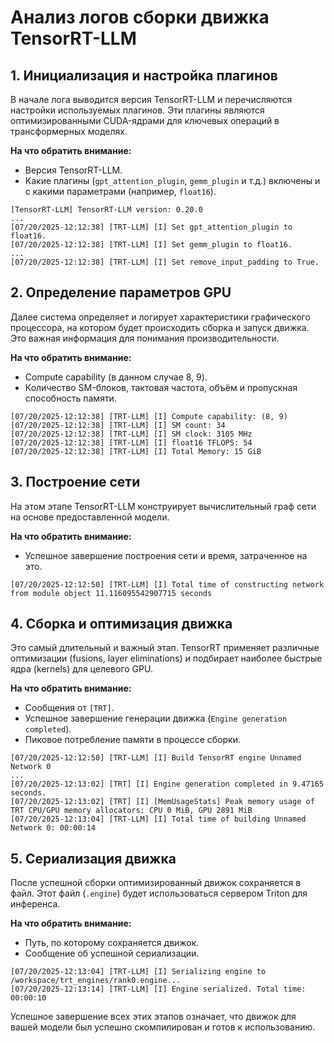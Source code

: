 # Анализ логов сборки движка TensorRT-LLM


## 1. Инициализация и настройка плагинов

В начале лога выводится версия TensorRT-LLM и перечисляются настройки используемых плагинов. Эти плагины являются оптимизированными CUDA-ядрами для ключевых операций в трансформерных моделях.

**На что обратить внимание:**
- Версия TensorRT-LLM.
- Какие плагины (`gpt_attention_plugin`, `gemm_plugin` и т.д.) включены и с какими параметрами (например, `float16`).

```
[TensorRT-LLM] TensorRT-LLM version: 0.20.0
...
[07/20/2025-12:12:38] [TRT-LLM] [I] Set gpt_attention_plugin to float16.
[07/20/2025-12:12:38] [TRT-LLM] [I] Set gemm_plugin to float16.
...
[07/20/2025-12:12:38] [TRT-LLM] [I] Set remove_input_padding to True.
```

## 2. Определение параметров GPU

Далее система определяет и логирует характеристики графического процессора, на котором будет происходить сборка и запуск движка. Это важная информация для понимания производительности.

**На что обратить внимание:**
- Compute capability (в данном случае 8, 9).
- Количество SM-блоков, тактовая частота, объём и пропускная способность памяти.

```
[07/20/2025-12:12:38] [TRT-LLM] [I] Compute capability: (8, 9)
[07/20/2025-12:12:38] [TRT-LLM] [I] SM count: 34
[07/20/2025-12:12:38] [TRT-LLM] [I] SM clock: 3105 MHz
[07/20/2025-12:12:38] [TRT-LLM] [I] float16 TFLOPS: 54
[07/20/2025-12:12:38] [TRT-LLM] [I] Total Memory: 15 GiB
```

## 3. Построение сети

На этом этапе TensorRT-LLM конструирует вычислительный граф сети на основе предоставленной модели.

**На что обратить внимание:**
- Успешное завершение построения сети и время, затраченное на это.

```
[07/20/2025-12:12:50] [TRT-LLM] [I] Total time of constructing network from module object 11.116095542907715 seconds
```

## 4. Сборка и оптимизация движка

Это самый длительный и важный этап. TensorRT применяет различные оптимизации (fusions, layer eliminations) и подбирает наиболее быстрые ядра (kernels) для целевого GPU.

**На что обратить внимание:**
- Сообщения от `[TRT]`.
- Успешное завершение генерации движка (`Engine generation completed`).
- Пиковое потребление памяти в процессе сборки.

```
[07/20/2025-12:12:50] [TRT-LLM] [I] Build TensorRT engine Unnamed Network 0
...
[07/20/2025-12:13:02] [TRT] [I] Engine generation completed in 9.47165 seconds.
[07/20/2025-12:13:02] [TRT] [I] [MemUsageStats] Peak memory usage of TRT CPU/GPU memory allocators: CPU 0 MiB, GPU 2891 MiB
[07/20/2025-12:13:04] [TRT-LLM] [I] Total time of building Unnamed Network 0: 00:00:14
```

## 5. Сериализация движка

После успешной сборки оптимизированный движок сохраняется в файл. Этот файл (`.engine`) будет использоваться сервером Triton для инференса.

**На что обратить внимание:**
- Путь, по которому сохраняется движок.
- Сообщение об успешной сериализации.

```
[07/20/2025-12:13:04] [TRT-LLM] [I] Serializing engine to /workspace/trt_engines/rank0.engine...
[07/20/2025-12:13:14] [TRT-LLM] [I] Engine serialized. Total time: 00:00:10
```

Успешное завершение всех этих этапов означает, что движок для вашей модели был успешно скомпилирован и готов к использованию. 